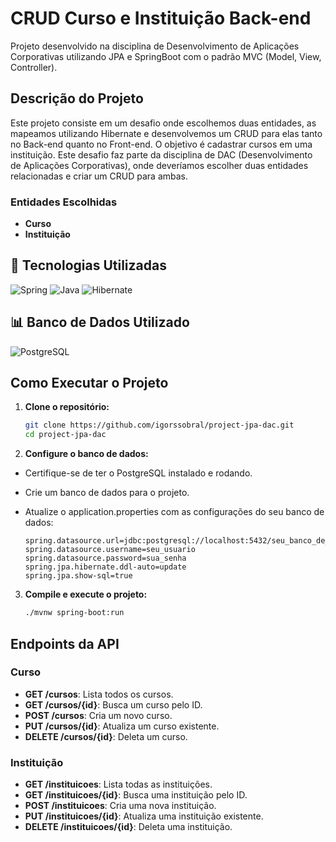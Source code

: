 # CRUD Curso e Instituição Back-end

Projeto desenvolvido na disciplina de Desenvolvimento de Aplicações Corporativas utilizando JPA e SpringBoot com o padrão MVC (Model, View, Controller).

## Descrição do Projeto

Este projeto consiste em um desafio onde escolhemos duas entidades, as mapeamos utilizando Hibernate e desenvolvemos um CRUD para elas tanto no Back-end quanto no Front-end. O objetivo é cadastrar cursos em uma instituição. Este desafio faz parte da disciplina de DAC (Desenvolvimento de Aplicações Corporativas), onde deveríamos escolher duas entidades relacionadas e criar um CRUD para ambas.

### Entidades Escolhidas

- **Curso**
- **Instituição**

## 🔨 Tecnologias Utilizadas

![Spring](https://skillicons.dev/icons?i=spring)
![Java](https://skillicons.dev/icons?i=java)
![Hibernate](https://skillicons.dev/icons?i=hibernate)

## 📊 Banco de Dados Utilizado

![PostgreSQL](https://skillicons.dev/icons?i=postgres)

## Como Executar o Projeto

1. **Clone o repositório:**

   ```sh
   git clone https://github.com/igorssobral/project-jpa-dac.git
   cd project-jpa-dac
   
2. **Configure o banco de dados:**

 - Certifique-se de ter o PostgreSQL instalado e rodando.
 - Crie um banco de dados para o projeto.
 - Atualize o application.properties com as configurações do seu banco de dados:

   ```properties
   spring.datasource.url=jdbc:postgresql://localhost:5432/seu_banco_de_dados
   spring.datasource.username=seu_usuario
   spring.datasource.password=sua_senha
   spring.jpa.hibernate.ddl-auto=update
   spring.jpa.show-sql=true

3. **Compile e execute o projeto:**

   ```sh
   ./mvnw spring-boot:run

## Endpoints da API

### Curso

- **GET /cursos**: Lista todos os cursos.
- **GET /cursos/{id}**: Busca um curso pelo ID.
- **POST /cursos**: Cria um novo curso.
- **PUT /cursos/{id}**: Atualiza um curso existente.
- **DELETE /cursos/{id}**: Deleta um curso.

### Instituição

- **GET /instituicoes**: Lista todas as instituições.
- **GET /instituicoes/{id}**: Busca uma instituição pelo ID.
- **POST /instituicoes**: Cria uma nova instituição.
- **PUT /instituicoes/{id}**: Atualiza uma instituição existente.
- **DELETE /instituicoes/{id}**: Deleta uma instituição.

